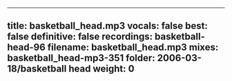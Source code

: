 
---
title: basketball_head.mp3
vocals: false
best: false
definitive: false
recordings: basketball-head-96
filename: basketball_head.mp3
mixes: basketball_head-mp3-351
folder: 2006-03-18/basketball head
weight: 0
---
